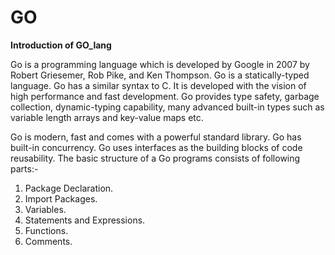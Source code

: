 # GO

<b>Introduction of GO_lang</b>

Go is a programming language which is developed by Google in 2007 by Robert Griesemer, Rob Pike, and Ken Thompson. Go is a statically-typed language. Go has a similar syntax to C. It is developed with the vision of high performance and fast development. Go provides type safety, garbage collection, dynamic-typing capability, many advanced built-in types such as variable length arrays and key-value maps etc.

Go is modern, fast and comes with a powerful standard library.
Go has built-in concurrency.
Go uses interfaces as the building blocks of code reusability.
The basic structure of a Go programs consists of following parts:-

1. Package Declaration.
2. Import Packages.
3. Variables.
4. Statements and Expressions.
5. Functions.
6. Comments.

